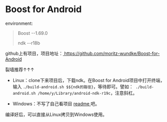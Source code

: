 # Boost for Android 

environment: 
> Boost --1.69.0 
> 
> ndk --r18b

github上有项目，项目地址：<a href="https://github.com/moritz-wundke/Boost-for-Android" target="_blank"> https://github.com/moritz-wundke/Boost-for-Android </a>

裂墙推荐↑↑↑

* Linux：clone下来项目后，下载ndk。在Boost for Android项目中打开终端，输入 `./build-android.sh $${ndk的路径}`，等待即可。譬如：` ./build-android.sh /home/y/Library/android-ndk-r19c`，注意斜杠。

* Windows：不写了自己看项目 <a href="https://github.com/moritz-wundke/Boost-for-Android/blob/master/README.md" target="_blank"> readme </a> 吧。

编译好后，可以直接从Linux拷贝到Windows使用。
